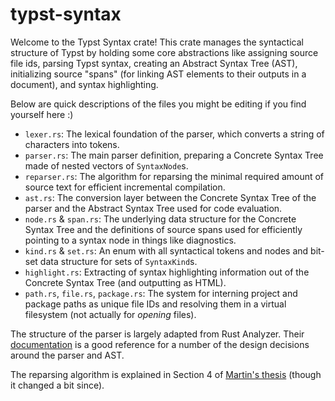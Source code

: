 # typst-syntax

Welcome to the Typst Syntax crate! This crate manages the syntactical structure
of Typst by holding some core abstractions like assigning source file ids,
parsing Typst syntax, creating an Abstract Syntax Tree (AST), initializing
source "spans" (for linking AST elements to their outputs in a document), and
syntax highlighting.

Below are quick descriptions of the files you might be editing if you find
yourself here :)

- `lexer.rs`: The lexical foundation of the parser, which converts a string of
  characters into tokens.
- `parser.rs`: The main parser definition, preparing a Concrete Syntax Tree made
  of nested vectors of `SyntaxNode`s.
- `reparser.rs`: The algorithm for reparsing the minimal required amount of
  source text for efficient incremental compilation.
- `ast.rs`: The conversion layer between the Concrete Syntax Tree of the parser
  and the Abstract Syntax Tree used for code evaluation.
- `node.rs` & `span.rs`: The underlying data structure for the Concrete Syntax
  Tree and the definitions of source spans used for efficiently pointing to a
  syntax node in things like diagnostics.
- `kind.rs` & `set.rs`: An enum with all syntactical tokens and nodes and
  bit-set data structure for sets of `SyntaxKind`s.
- `highlight.rs`: Extracting of syntax highlighting information out of the
  Concrete Syntax Tree (and outputting as HTML).
- `path.rs`, `file.rs`, `package.rs`: The system for interning project and
  package paths as unique file IDs and resolving them in a virtual filesystem
  (not actually for _opening_ files).

The structure of the parser is largely adapted from Rust Analyzer. Their
[documentation][ra] is a good reference for a number of the design decisions
around the parser and AST.

The reparsing algorithm is explained in Section 4 of [Martin's thesis][thesis]
(though it changed a bit since).

[ra]: https://github.com/rust-lang/rust-analyzer/blob/master/docs/dev/syntax.md
[thesis]:
    https://www.researchgate.net/publication/364622490_Fast_Typesetting_with_Incremental_Compilation
